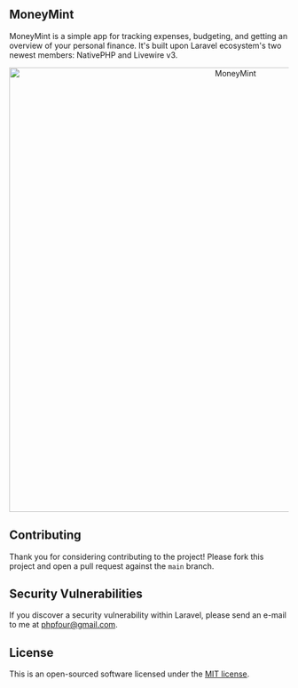## MoneyMint

MoneyMint is a simple app for tracking expenses, budgeting, and getting an overview of your personal finance. It's built upon Laravel ecosystem's two newest members: NativePHP and Livewire v3.

<p align="center">
  <img alt="MoneyMint" src="https://pbs.twimg.com/media/F1x-uLpaEAAfYhS?format=jpg&name=4096x4096" width="800" style="max-width: 100%;">
</p>

## Contributing

Thank you for considering contributing to the project! Please fork this project and open a pull request against the `main` branch.

## Security Vulnerabilities

If you discover a security vulnerability within Laravel, please send an e-mail to me at [phpfour@gmail.com](mailto:phpfour@gmail.com).

## License

This is an open-sourced software licensed under the [MIT license](https://opensource.org/licenses/MIT).
